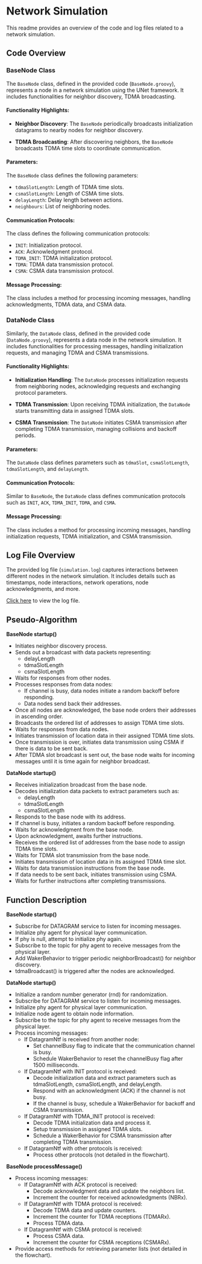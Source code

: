 # Network Simulation

This readme provides an overview of the code and log files related to a network simulation.

## Code Overview

### BaseNode Class

The `BaseNode` class, defined in the provided code (`BaseNode.groovy`), represents a node in a network simulation using the UNet framework. It includes functionalities for neighbor discovery, TDMA broadcasting.

#### Functionality Highlights:

- **Neighbor Discovery**: The `BaseNode` periodically broadcasts initialization datagrams to nearby nodes for neighbor discovery.

- **TDMA Broadcasting**: After discovering neighbors, the `BaseNode` broadcasts TDMA time slots to coordinate communication.

#### Parameters:

The `BaseNode` class defines the following parameters:

- `tdmaSlotLength`: Length of TDMA time slots.
- `csmaSlotLength`: Length of CSMA time slots.
- `delayLength`: Delay length between actions.
- `neighbours`: List of neighboring nodes.

#### Communication Protocols:

The class defines the following communication protocols:

- `INIT`: Initialization protocol.
- `ACK`: Acknowledgment protocol.
- `TDMA_INIT`: TDMA initialization protocol.
- `TDMA`: TDMA data transmission protocol.
- `CSMA`: CSMA data transmission protocol.

#### Message Processing:

The class includes a method for processing incoming messages, handling acknowledgments, TDMA data, and CSMA data.

### DataNode Class

Similarly, the `DataNode` class, defined in the provided code (`DataNode.groovy`), represents a data node in the network simulation. It includes functionalities for processing messages, handling initialization requests, and managing TDMA and CSMA transmissions.

#### Functionality Highlights:

- **Initialization Handling**: The `DataNode` processes initialization requests from neighboring nodes, acknowledging requests and exchanging protocol parameters.

- **TDMA Transmission**: Upon receiving TDMA initialization, the `DataNode` starts transmitting data in assigned TDMA slots.

- **CSMA Transmission**: The `DataNode` initiates CSMA transmission after completing TDMA transmission, managing collisions and backoff periods.

#### Parameters:

The `DataNode` class defines parameters such as `tdmaSlot`, `csmaSlotLength`, `tdmaSlotLength`, and `delayLength`.

#### Communication Protocols:

Similar to `BaseNode`, the `DataNode` class defines communication protocols such as `INIT`, `ACK`, `TDMA_INIT`, `TDMA`, and `CSMA`.

#### Message Processing:

The class includes a method for processing incoming messages, handling initialization requests, TDMA initialization, and CSMA transmission.

## Log File Overview

The provided log file (`simulation.log`) captures interactions between different nodes in the network simulation. It includes details such as timestamps, node interactions, network operations, node acknowledgments, and more.

[Click here](https://github.com/BhavyaMehta2/UNET/blob/main/one_cycle.log) to view the log file.

## Pseudo-Algorithm

**BaseNode startup()**
- Initiates neighbor discovery process.
- Sends out a broadcast with data packets representing:
  - delayLength
  - tdmaSlotLength
  - csmaSlotLength
- Waits for responses from other nodes.
- Processes responses from data nodes:
  - If channel is busy, data nodes initiate a random backoff before responding.
  - Data nodes send back their addresses.
- Once all nodes are acknowledged, the base node orders their addresses in ascending order.
- Broadcasts the ordered list of addresses to assign TDMA time slots.
- Waits for responses from data nodes.
- Initiates transmission of location data in their assigned TDMA time slots.
- Once transmission is over, initiates data transmission using CSMA if there is data to be sent back.
- After TDMA slot broadcast is sent out, the base node waits for incoming messages until it is time again for neighbor broadcast.

**DataNode startup()**
- Receives initialization broadcast from the base node.
- Decodes initialization data packets to extract parameters such as:
  - delayLength
  - tdmaSlotLength
  - csmaSlotLength
- Responds to the base node with its address.
- If channel is busy, initiates a random backoff before responding.
- Waits for acknowledgment from the base node.
- Upon acknowledgment, awaits further instructions.
- Receives the ordered list of addresses from the base node to assign TDMA time slots.
- Waits for TDMA slot transmission from the base node.
- Initiates transmission of location data in its assigned TDMA time slot.
- Waits for data transmission instructions from the base node.
- If data needs to be sent back, initiates transmission using CSMA.
- Waits for further instructions after completing transmissions.

## Function Description

**BaseNode startup()**
- Subscribe for DATAGRAM service to listen for incoming messages.
- Initialize phy agent for physical layer communication.
- If phy is null, attempt to initialize phy again.
- Subscribe to the topic for phy agent to receive messages from the physical layer.
- Add WakerBehavior to trigger periodic neighborBroadcast() for neighbor discovery.
- tdmaBroadcast() is triggered after the nodes are acknowledged.

**DataNode startup()**
- Initialize a random number generator (rnd) for randomization.
- Subscribe for DATAGRAM service to listen for incoming messages.
- Initialize phy agent for physical layer communication.
- Initialize node agent to obtain node information.
- Subscribe to the topic for phy agent to receive messages from the physical layer.
- Process incoming messages:
  - If DatagramNtf is received from another node:
    - Set channelBusy flag to indicate that the communication channel is busy.
    - Schedule WakerBehavior to reset the channelBusy flag after 1500 milliseconds.
  - If DatagramNtf with INIT protocol is received:
    - Decode initialization data and extract parameters such as tdmaSlotLength, csmaSlotLength, and delayLength.
    - Respond with an acknowledgment (ACK) if the channel is not busy.
    - If the channel is busy, schedule a WakerBehavior for backoff and CSMA transmission.
  - If DatagramNtf with TDMA_INIT protocol is received:
    - Decode TDMA initialization data and process it.
    - Setup transmission in assigned TDMA slots.
    - Schedule a WakerBehavior for CSMA transmission after completing TDMA transmission.
  - If DatagramNtf with other protocols is received:
    - Process other protocols (not detailed in the flowchart).

**BaseNode processMessage()**
- Process incoming messages:
  - If DatagramNtf with ACK protocol is received:
    - Decode acknowledgment data and update the neighbors list.
    - Increment the counter for received acknowledgments (NBRx).
  - If DatagramNtf with TDMA protocol is received:
    - Decode TDMA data and update counters.
    - Increment the counter for TDMA receptions (TDMARx).
    - Process TDMA data.
  - If DatagramNtf with CSMA protocol is received:
    - Process CSMA data.
    - Increment the counter for CSMA receptions (CSMARx).
- Provide access methods for retrieving parameter lists (not detailed in the flowchart).
